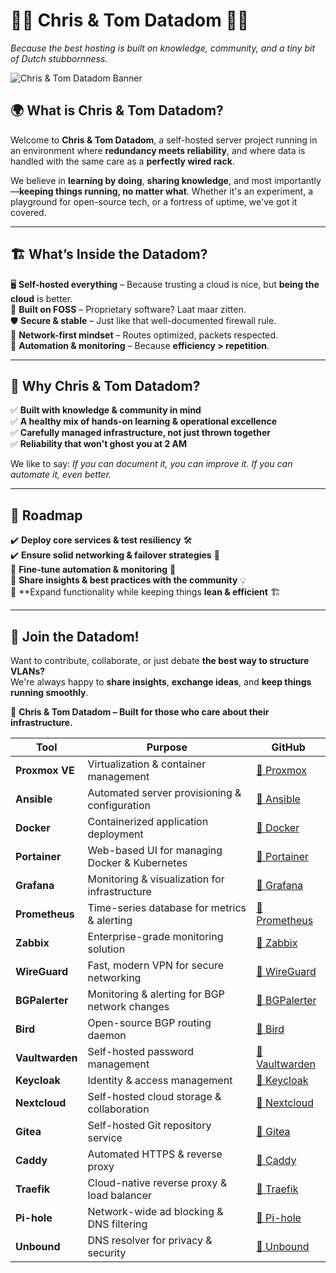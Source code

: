 # 🏰💾 **Chris & Tom Datadom** 🧀📡  
*Because the best hosting is built on knowledge, community, and a tiny bit of Dutch stubbornness.*  

![Chris & Tom Datadom Banner](https://via.placeholder.com/1200x400?text=Chris+%26+Tom+Datadom)  

## 🌍 **What is Chris & Tom Datadom?**  
Welcome to **Chris & Tom Datadom**, a self-hosted server project running in an environment where **redundancy meets reliability**, and where data is handled with the same care as a **perfectly wired rack**.  

We believe in **learning by doing**, **sharing knowledge**, and most importantly—**keeping things running, no matter what**. Whether it's an experiment, a playground for open-source tech, or a fortress of uptime, we've got it covered.  

---

## 🏗️ **What’s Inside the Datadom?**  

🖥️ **Self-hosted everything** – Because trusting a cloud is nice, but **being the cloud** is better.  
🔧 **Built on FOSS** – Proprietary software? Laat maar zitten.  
🛡️ **Secure & stable** – Just like that well-documented firewall rule.  
📡 **Network-first mindset** – Routes optimized, packets respected.  
🤖 **Automation & monitoring** – Because **efficiency > repetition**.  

---

## 🚀 **Why Chris & Tom Datadom?**  

✅ **Built with knowledge & community in mind**  
✅ **A healthy mix of hands-on learning & operational excellence**  
✅ **Carefully managed infrastructure, not just thrown together**  
✅ **Reliability that won't ghost you at 2 AM**  

We like to say: *If you can document it, you can improve it. If you can automate it, even better.*  

---

## 📜 **Roadmap**  

✔️ **Deploy core services & test resiliency** 🛠️  
✔️ **Ensure solid networking & failover strategies** 📡  
🚧 **Fine-tune automation & monitoring** 🤖  
🚧 **Share insights & best practices with the community** 💡  
🚧 **Expand functionality while keeping things **lean & efficient** 🏗️  

---

## 🏰 **Join the Datadom!**  

Want to contribute, collaborate, or just debate **the best way to structure VLANs?**  
We're always happy to **share insights**, **exchange ideas**, and **keep things running smoothly**.  

🔌 **Chris & Tom Datadom – Built for those who care about their infrastructure.**  



| **Tool**          | **Purpose**                                      | **GitHub** |
|-------------------|-------------------------------------------------|-----------|
| **Proxmox VE**   | Virtualization & container management           | [🔗 Proxmox](https://github.com/proxmox) |
| **Ansible**      | Automated server provisioning & configuration   | [🔗 Ansible](https://github.com/ansible/ansible) |
| **Docker**       | Containerized application deployment            | [🔗 Docker](https://github.com/moby/moby) |
| **Portainer**    | Web-based UI for managing Docker & Kubernetes   | [🔗 Portainer](https://github.com/portainer/portainer) |
| **Grafana**      | Monitoring & visualization for infrastructure   | [🔗 Grafana](https://github.com/grafana/grafana) |
| **Prometheus**   | Time-series database for metrics & alerting     | [🔗 Prometheus](https://github.com/prometheus/prometheus) |
| **Zabbix**       | Enterprise-grade monitoring solution            | [🔗 Zabbix](https://github.com/zabbix/zabbix) |
| **WireGuard**    | Fast, modern VPN for secure networking          | [🔗 WireGuard](https://github.com/WireGuard) |
| **BGPalerter**   | Monitoring & alerting for BGP network changes  | [🔗 BGPalerter](https://github.com/nttgin/BGPalerter) |
| **Bird**         | Open-source BGP routing daemon                  | [🔗 Bird](https://github.com/BIRD/bird) |
| **Vaultwarden**  | Self-hosted password management                 | [🔗 Vaultwarden](https://github.com/dani-garcia/vaultwarden) |
| **Keycloak**     | Identity & access management                    | [🔗 Keycloak](https://github.com/keycloak/keycloak) |
| **Nextcloud**    | Self-hosted cloud storage & collaboration       | [🔗 Nextcloud](https://github.com/nextcloud/server) |
| **Gitea**        | Self-hosted Git repository service              | [🔗 Gitea](https://github.com/go-gitea/gitea) |
| **Caddy**        | Automated HTTPS & reverse proxy                 | [🔗 Caddy](https://github.com/caddyserver/caddy) |
| **Traefik**      | Cloud-native reverse proxy & load balancer      | [🔗 Traefik](https://github.com/traefik/traefik) |
| **Pi-hole**      | Network-wide ad blocking & DNS filtering        | [🔗 Pi-hole](https://github.com/pi-hole/pi-hole) |
| **Unbound**      | DNS resolver for privacy & security             | [🔗 Unbound](https://github.com/NLnetLabs/unbound) |

